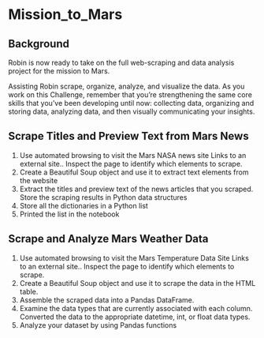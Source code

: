 # Mission_to_Mars

## Background
Robin is now ready to take on the full web-scraping and data analysis project for the mission to Mars.

Assisting Robin scrape, organize, analyze, and visualize the data. As you work on this Challenge, remember that you’re strengthening the same core skills that you’ve been developing until now: collecting data, organizing and storing data, analyzing data, and then visually communicating your insights.

## Scrape Titles and Preview Text from Mars News
1. Use automated browsing to visit the Mars NASA news site Links to an external site.. Inspect the page to identify which elements to scrape.
2. Create a Beautiful Soup object and use it to extract text elements from the website
3. Extract the titles and preview text of the news articles that you scraped. Store the scraping results in Python data structures
4. Store all the dictionaries in a Python list
5. Printed the list in the notebook

## Scrape and Analyze Mars Weather Data
1. Use automated browsing to visit the Mars Temperature Data Site Links to an external site.. Inspect the page to identify which elements to scrape.
2. Create a Beautiful Soup object and use it to scrape the data in the HTML table. 
3. Assemble the scraped data into a Pandas DataFrame.
4. Examine the data types that are currently associated with each column. Converted the data to the appropriate datetime, int, or float data types.
5. Analyze your dataset by using Pandas functions
